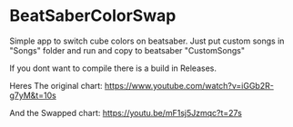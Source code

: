 # BeatSaberColorSwap

Simple app to switch cube colors on beatsaber. Just put custom songs in "Songs" folder and run and copy to beatsaber "CustomSongs"

If you dont want to compile there is a build in Releases.

Heres The original chart:
https://www.youtube.com/watch?v=iGGb2R-g7yM&t=10s

And the Swapped chart:
https://youtu.be/mF1sj5Jzmqc?t=27s
